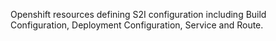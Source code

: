 Openshift resources defining S2I configuration including Build Configuration, Deployment Configuration, Service and Route.
